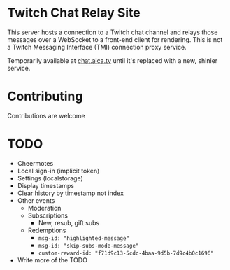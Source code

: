 # Twitch Chat Relay Site

This server hosts a connection to a Twitch chat channel and relays those messages over a WebSocket to a front-end client for rendering. This is not a Twitch Messaging Interface (TMI) connection proxy service.

Temporarily available at [chat.alca.tv](https://chat.alca.tv) until it's replaced with a new, shinier service.

# Contributing

Contributions are welcome

# TODO

- Cheermotes
- Local sign-in (implicit token)
- Settings (localstorage)
- Display timestamps
- Clear history by timestamp not index
- Other events
	- Moderation
	- Subscriptions
		- New, resub, gift subs
	- Redemptions
		- `msg-id: "highlighted-message"`
		- `msg-id: "skip-subs-mode-message"`
		- `custom-reward-id: "f71d9c13-5cdc-4baa-9d5b-7d9c4b0c1696"`
- Write more of the TODO